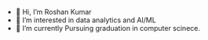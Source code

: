 - 👋 Hi, I’m Roshan Kumar
- 👀 I’m interested in data analytics and AI/ML
- 🌱 I’m currently Pursuing graduation in computer scinece.

<!---
roshan-byte/roshan-byte is a ✨ special ✨ repository because its `README.md` (this file) appears on your GitHub profile.
You can click the Preview link to take a look at your changes.
--->
